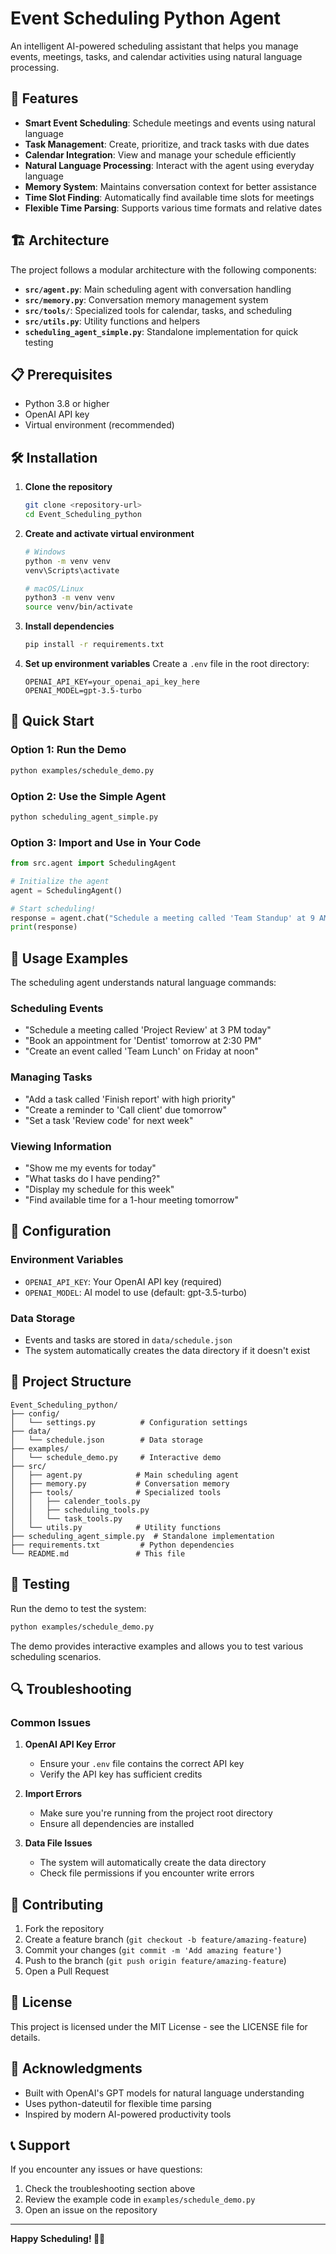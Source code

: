 # Event Scheduling Python Agent

An intelligent AI-powered scheduling assistant that helps you manage events, meetings, tasks, and calendar activities using natural language processing.

## 🚀 Features

- **Smart Event Scheduling**: Schedule meetings and events using natural language
- **Task Management**: Create, prioritize, and track tasks with due dates
- **Calendar Integration**: View and manage your schedule efficiently
- **Natural Language Processing**: Interact with the agent using everyday language
- **Memory System**: Maintains conversation context for better assistance
- **Time Slot Finding**: Automatically find available time slots for meetings
- **Flexible Time Parsing**: Supports various time formats and relative dates

## 🏗️ Architecture

The project follows a modular architecture with the following components:

- **`src/agent.py`**: Main scheduling agent with conversation handling
- **`src/memory.py`**: Conversation memory management system
- **`src/tools/`**: Specialized tools for calendar, tasks, and scheduling
- **`src/utils.py`**: Utility functions and helpers
- **`scheduling_agent_simple.py`**: Standalone implementation for quick testing

## 📋 Prerequisites

- Python 3.8 or higher
- OpenAI API key
- Virtual environment (recommended)

## 🛠️ Installation

1. **Clone the repository**
   ```bash
   git clone <repository-url>
   cd Event_Scheduling_python
   ```

2. **Create and activate virtual environment**
   ```bash
   # Windows
   python -m venv venv
   venv\Scripts\activate
   
   # macOS/Linux
   python3 -m venv venv
   source venv/bin/activate
   ```

3. **Install dependencies**
   ```bash
   pip install -r requirements.txt
   ```

4. **Set up environment variables**
   Create a `.env` file in the root directory:
   ```env
   OPENAI_API_KEY=your_openai_api_key_here
   OPENAI_MODEL=gpt-3.5-turbo
   ```

## 🚀 Quick Start

### Option 1: Run the Demo
```bash
python examples/schedule_demo.py
```

### Option 2: Use the Simple Agent
```bash
python scheduling_agent_simple.py
```

### Option 3: Import and Use in Your Code
```python
from src.agent import SchedulingAgent

# Initialize the agent
agent = SchedulingAgent()

# Start scheduling!
response = agent.chat("Schedule a meeting called 'Team Standup' at 9 AM tomorrow")
print(response)
```

## 💬 Usage Examples

The scheduling agent understands natural language commands:

### Scheduling Events
- "Schedule a meeting called 'Project Review' at 3 PM today"
- "Book an appointment for 'Dentist' tomorrow at 2:30 PM"
- "Create an event called 'Team Lunch' on Friday at noon"

### Managing Tasks
- "Add a task called 'Finish report' with high priority"
- "Create a reminder to 'Call client' due tomorrow"
- "Set a task 'Review code' for next week"

### Viewing Information
- "Show me my events for today"
- "What tasks do I have pending?"
- "Display my schedule for this week"
- "Find available time for a 1-hour meeting tomorrow"

## 🔧 Configuration

### Environment Variables
- `OPENAI_API_KEY`: Your OpenAI API key (required)
- `OPENAI_MODEL`: AI model to use (default: gpt-3.5-turbo)

### Data Storage
- Events and tasks are stored in `data/schedule.json`
- The system automatically creates the data directory if it doesn't exist

## 📁 Project Structure

```
Event_Scheduling_python/
├── config/
│   └── settings.py          # Configuration settings
├── data/
│   └── schedule.json        # Data storage
├── examples/
│   └── schedule_demo.py     # Interactive demo
├── src/
│   ├── agent.py            # Main scheduling agent
│   ├── memory.py           # Conversation memory
│   ├── tools/              # Specialized tools
│   │   ├── calender_tools.py
│   │   ├── scheduling_tools.py
│   │   └── task_tools.py
│   └── utils.py            # Utility functions
├── scheduling_agent_simple.py  # Standalone implementation
├── requirements.txt         # Python dependencies
└── README.md               # This file
```

## 🧪 Testing

Run the demo to test the system:
```bash
python examples/schedule_demo.py
```

The demo provides interactive examples and allows you to test various scheduling scenarios.

## 🔍 Troubleshooting

### Common Issues

1. **OpenAI API Key Error**
   - Ensure your `.env` file contains the correct API key
   - Verify the API key has sufficient credits

2. **Import Errors**
   - Make sure you're running from the project root directory
   - Ensure all dependencies are installed

3. **Data File Issues**
   - The system will automatically create the data directory
   - Check file permissions if you encounter write errors

## 🤝 Contributing

1. Fork the repository
2. Create a feature branch (`git checkout -b feature/amazing-feature`)
3. Commit your changes (`git commit -m 'Add amazing feature'`)
4. Push to the branch (`git push origin feature/amazing-feature`)
5. Open a Pull Request

## 📝 License

This project is licensed under the MIT License - see the LICENSE file for details.

## 🙏 Acknowledgments

- Built with OpenAI's GPT models for natural language understanding
- Uses python-dateutil for flexible time parsing
- Inspired by modern AI-powered productivity tools

## 📞 Support

If you encounter any issues or have questions:
1. Check the troubleshooting section above
2. Review the example code in `examples/schedule_demo.py`
3. Open an issue on the repository

---

**Happy Scheduling! 📅✨**
